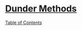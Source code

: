 # [Dunder Methods](https://dbader.org/blog/python-dunder-methods)



[Table of Contents](../README.md)
